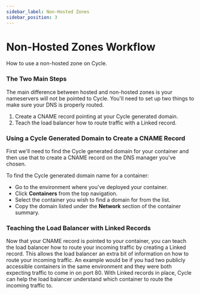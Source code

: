 ```yaml
---
sidebar_label: Non-Hosted Zones
sidebar_position: 3
---
```


# Non-Hosted Zones Workflow
How to use a non-hosted zone on Cycle.

### The Two Main Steps
The main difference between hosted and non-hosted zones is your nameservers will not be pointed to Cycle. You'll need to set up two things to make sure your DNS is properly routed.

1. Create a CNAME record pointing at your Cycle generated domain.
2. Teach the load balancer how to route traffic with a Linked record.


### Using a Cycle Generated Domain to Create a CNAME Record
First we'll need to find the Cycle generated domain for your container and then use that to create a CNAME record on the DNS manager you've chosen.

To find the Cycle generated domain name for a container:

* Go to the environment where you've deployed your container.
* Click **Containers** from the top navigation.
* Select the container you wish to find a domain for from the list.
* Copy the domain listed under the **Network** section of the container summary.

### Teaching the Load Balancer with Linked Records

Now that your CNAME record is pointed to your container, you can teach the load balancer how to route your incoming traffic by creating a Linked record. This allows the load balancer an extra bit of information on how to route your incoming traffic. An example would be if you had two publicly accessible containers in the same environment and they were both expecting traffic to come in on port 80. With Linked records in place, Cycle can help the load balancer understand which container to route the incoming traffic to.
